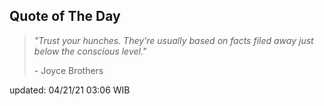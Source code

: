 ## Quote of The Day
> *"Trust your hunches. They're usually based on facts filed away just below the conscious level."*
>
>\- Joyce Brothers

updated: 04/21/21 03:06 WIB
